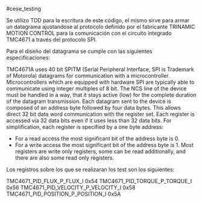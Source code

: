 #cese_testing

Se utilizo TDD para la escritura de este código, el mismo sirve para armar un datagrama ajustandose
al protocolo definido por el fabricante TRINAMIC MOTION CONTROL para la comunicación con el 
circuito integrado TMC4671 a través del protocolo SPI.

Para el diseño del datagrama se cumple con las siguientes especificaciones:


TMC4671A uses 40 bit SPITM (Serial Peripheral Interface, SPI is Trademark of Motorola) datagrams
for communication with a microcontroller. Microcontrollers which are equipped with hardware SPI are
typically able to communicate using integer multiples of 8 bit. The NCS line of the device must be
handled in a way, that it stays active (low) for the complete duration of the datagram transmission.
Each datagram sent to the device is composed of an address byte followed by four data bytes. This
allows direct 32 bit data word communication with the register set. Each register is accessed via 32
data bits even if it uses less than 32 data bits.
For simplification, each register is specified by a one byte address:
- For a read access the most significant bit of the address byte is 0.
- For a write access the most significant bit of the address byte is 1.
Most registers are write only registers, some can be read additionally, and there are also some read
only registers.



Los registros sobre los que se realizaran los test son los siguientes:

TMC4671_PID_FLUX_P_FLUX_I                  0x54
TMC4671_PID_TORQUE_P_TORQUE_I              0x56
TMC4671_PID_VELOCITY_P_VELOCITY_I          0x58
TMC4671_PID_POSITION_P_POSITION_I          0x5A